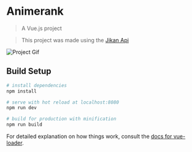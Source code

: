 # Animerank

> A Vue.js project

> This project was made using the [Jikan Api](https://jikan.docs.apiary.io/)

![Project Gif](https://i.imgur.com/HN57ZeZ.gif)

## Build Setup

``` bash
# install dependencies
npm install

# serve with hot reload at localhost:8080
npm run dev

# build for production with minification
npm run build
```

For detailed explanation on how things work, consult the [docs for vue-loader](http://vuejs.github.io/vue-loader).
